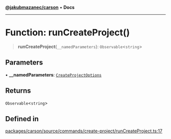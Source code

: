 [**@jakubmazanec/carson**](../README.md) • **Docs**

---

# Function: runCreateProject()

> **runCreateProject**(`__namedParameters`): `Observable`\<`string`\>

## Parameters

• **\_\_namedParameters**: [`CreateProjectOptions`](../type-aliases/CreateProjectOptions.md)

## Returns

`Observable`\<`string`\>

## Defined in

[packages/carson/source/commands/create-project/runCreateProject.ts:17](https://github.com/jakubmazanec/tools/blob/39892a8d22e72fc5aa2b2aedf9320ac8bb26fd5d/packages/carson/source/commands/create-project/runCreateProject.ts#L17)
